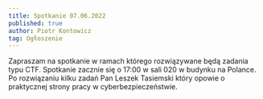 ```yaml
---
title: Spotkanie 07.06.2022
published: true
author: Piotr Kontowicz
tag: Ogłoszenie
---
```


Zapraszam na spotkanie w ramach którego rozwiązywane będą zadania typu CTF. Spotkanie zacznie się o 17:00 w sali 020 w budynku na Polance. Po rozwiązaniu kilku zadań Pan Leszek Tasiemski który opowie o praktycznej strony pracy w cyberbezpieczeństwie. 
